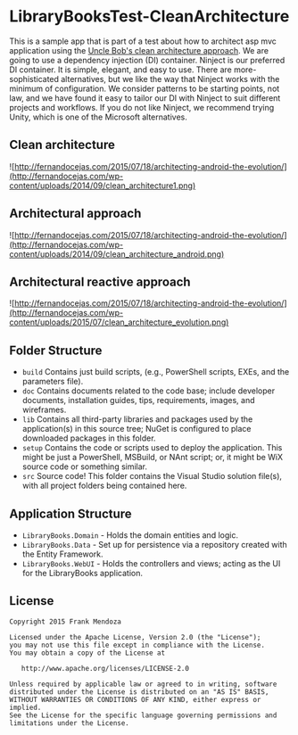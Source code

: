 LibraryBooksTest-CleanArchitecture
=========================

This is a sample app that is part of a test about how to architect asp mvc application using the [Uncle Bob's clean architecture approach](https://blog.8thlight.com/uncle-bob/2012/08/13/the-clean-architecture.html). We are going to use a dependency injection (DI) container.
Ninject is our preferred DI container. It is simple, elegant, and easy to use. There are more-sophisticated alternatives, but we like the way that Ninject works with the minimum of configuration. We consider patterns to be starting points, not law, and we have found it easy to tailor our DI with Ninject to suit different projects and workflows. If you do not like Ninject, we recommend trying Unity, which is one of the Microsoft alternatives.

Clean architecture
-----------------
![http://fernandocejas.com/2015/07/18/architecting-android-the-evolution/](http://fernandocejas.com/wp-content/uploads/2014/09/clean_architecture1.png)

Architectural approach
-----------------
![http://fernandocejas.com/2015/07/18/architecting-android-the-evolution/](http://fernandocejas.com/wp-content/uploads/2014/09/clean_architecture_android.png)

Architectural reactive approach
-----------------
![http://fernandocejas.com/2015/07/18/architecting-android-the-evolution/](http://fernandocejas.com/wp-content/uploads/2015/07/clean_architecture_evolution.png)

Folder Structure
-----------------
 * `build` Contains just build scripts, (e.g., PowerShell scripts, EXEs, and the parameters file).
 * `doc` Contains documents related to the code base; include developer documents, installation guides, tips, requirements, images, and wireframes.
 * `lib` Contains all third-party libraries and packages used by the application(s) in this source tree; NuGet is configured to place downloaded packages in this folder.
 * `setup` Contains the code or scripts used to deploy the application. This might be just a PowerShell, MSBuild, or NAnt script; or, it might be WiX source code or something similar.
 * `src` Source code! This folder contains the Visual Studio solution file(s), with all project folders being contained here.

Application Structure
-----------------

 * `LibraryBooks.Domain` - Holds the domain entities and logic.
 * `LibraryBooks.Data` - Set up for persistence via a repository created with the Entity Framework.
 * `LibraryBooks.WebUI` - Holds the controllers and views; acting as the UI for the LibraryBooks application.


License
--------

    Copyright 2015 Frank Mendoza

    Licensed under the Apache License, Version 2.0 (the "License");
    you may not use this file except in compliance with the License.
    You may obtain a copy of the License at

       http://www.apache.org/licenses/LICENSE-2.0

    Unless required by applicable law or agreed to in writing, software
    distributed under the License is distributed on an "AS IS" BASIS,
    WITHOUT WARRANTIES OR CONDITIONS OF ANY KIND, either express or implied.
    See the License for the specific language governing permissions and
    limitations under the License.

